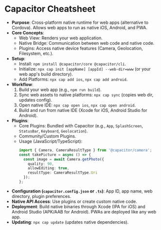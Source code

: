 # Capacitor Cheatsheet

*   **Purpose**: Cross-platform native runtime for web apps (alternative to Cordova). Allows web apps to run as native iOS, Android, and PWA.
*   **Core Concepts**:
    *   Web View: Renders your web application.
    *   Native Bridge: Communication between web code and native code.
    *   Plugins: Access native device features (Camera, Geolocation, Filesystem, etc.).
*   **Setup**:
    *   Install: `npm install @capacitor/core @capacitor/cli`.
    *   Initialize: `npx cap init [appName] [appId] --web-dir=www` (or your web app's build directory).
    *   Add Platforms: `npx cap add ios`, `npx cap add android`.
*   **Workflow**:
    1.  Build your web app (e.g., `npm run build`).
    2.  Sync web assets to native platforms: `npx cap sync` (copies web dir, updates config).
    3.  Open native IDE: `npx cap open ios`, `npx cap open android`.
    4.  Build and run from native IDE (Xcode for iOS, Android Studio for Android).
*   **Plugins**:
    *   Core Plugins: Bundled with Capacitor (e.g., `App`, `SplashScreen`, `StatusBar`, `Keyboard`, `Geolocation`).
    *   Community/Custom Plugins.
    *   Usage (JavaScript/TypeScript):
        ```typescript
        import { Camera, CameraResultType } from '@capacitor/camera';
        const takePicture = async () => {
          const image = await Camera.getPhoto({
            quality: 90,
            allowEditing: true,
            resultType: CameraResultType.Uri
          });
        };
        ```
*   **Configuration (`capacitor.config.json` or `.ts`)**: App ID, app name, web directory, plugin preferences.
*   **Native API Access**: Use plugins or create custom native code.
*   **Deployment**: Build native binaries through Xcode (IPA for iOS) and Android Studio (APK/AAB for Android). PWAs are deployed like any web app.
*   **Updating**: `npx cap update` (updates native dependencies).
